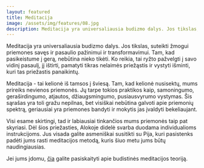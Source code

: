 ```yaml
---
layout: featured
title: Meditacija
image: /assets/img/features/08.jpg
description: Meditacija yra universaliausia budizmo dalys. Jos tikslas, suteikti žmogui priemones savęs ir pasaulio pažinimui ir transformavimui. Tam, kad pasikeistume į gerą, nebūtina nieko tikėti. Ko reikia, tai ryžto pažvelgti į savo vidinį pasaulį.
---
```


<div class="row">
    <div class="col-md-12">
        <div class="service-details mb-40">
            <p>Meditacija yra universaliausia budizmo dalys. Jos tikslas, suteikti žmogui priemones savęs ir pasaulio pažinimui ir transformavimui. Tam, kad pasikeistume į gerą, nebūtina nieko tikėti. Ko reikia, tai ryžto pažvelgti į savo vidinį pasaulį, jį ištirti, pamatyti tikras nelaimės priežąstis ir vystyti išminti, kuri tas priežastis panaikintų.</p>
            <p>Meditacija - tai kelionė iš tamsos į šviesą. Tam, kad kelionė nusisektų, mums prireiks nevienos priemonės. Jų tarpe tokios praktikos kaip, samoningumo, geraširdingumo, atjautos, džiaugsmingumo, pusiausvyrumo vystymas. Šis sąrašas yra toli gražu nepilnas, bet visiškai nebūtina galvoti apie priemonių spektrą, geriausiai yra priemones bandyti ir mokytis jas įvaldyti bekeliaujant.</p>
            <p>Visi esame skirtingi, tad ir labiausiai tinkančios mums priemonės taip pat skyriasi. Dėl šios priežasties, Alokoje didelė svarba duodama individualioms instrukcijoms. Jus visada galite asmeniškai susitikti su Pija, kuri pasistenks padėti jums rasti meditacijos metodą, kuris šiuo metu jums būtų naudingiausias.</p>
            <p>Jei jums įdomu, <a href="theravada.lt" target="_blank">čia</a> galite pasiskaityti apie budistinės meditacijos teoriją.</p>
        </div>
    </div>
</div>
